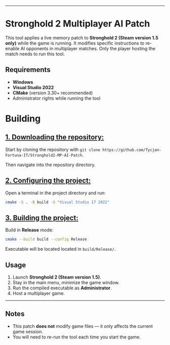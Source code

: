 
---

# Stronghold 2 Multiplayer AI Patch

This tool applies a live memory patch to **Stronghold 2 (Steam version 1.5 only)** while the game is running. It modifies specific instructions to re-enable AI opponents in multiplayer matches. Only the player hosting the match needs to run this tool.

## Requirements

* **Windows**
* **Visual Studio 2022**
* **CMake** (version 3.30+ recommended)
* Administrator rights while running the tool

# Building

## <ins>**1. Downloading the repository:**</ins>

Start by cloning the repository with `git clone https://github.com/Tycjan-Fortuna-IT/Stronghold2-MP-AI-Patch`.

Then navigate into the repository directory.

## <ins>**2. Configuring the project:**</ins>

Open a terminal in the project directory and run:

```bash
cmake -S . -B build -G "Visual Studio 17 2022"
```

## <ins>**3. Building the project:**</ins>
Build in **Release** mode:

```bash
cmake --build build --config Release
```

Executable will be located located in `build/Release/`.

## Usage

1. Launch **Stronghold 2 (Steam version 1.5)**.
2. Stay in the main menu, minimize the game window.
3. Run the compiled executable as **Administrator**.
4. Host a multiplayer game.

---

## Notes
* This patch **does not** modify game files — it only affects the current game session.
* You will need to re-run the tool each time you start the game.
